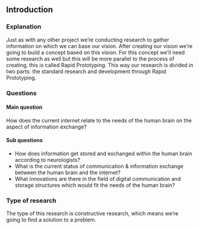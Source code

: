 ## Introduction
### Explanation
Just as with any other project we’re conducting research to gather information on which we can base our vision. After creating our vision we’re going to build a concept based on this vision. For this concept we’ll need some research as well but this will be more parallel to the process of creating, this is called Rapid Prototyping. This way our research is divided in two parts: the standard research and development through Rapid Prototyping.

### Questions
#### Main question
How does the current internet relate to the needs of the human brain on the aspect of information exchange?

#### Sub questions
* How does information get stored and exchanged within the human brain according to neurologists?
* What is the current status of communication & information exchange between the human brain and the internet?
* What innovations are there in the field of digital communication and storage structures which would fit the needs of the human brain?

### Type of research
The type of this research is constructive research, which means we’re going to find a solution to a problem.